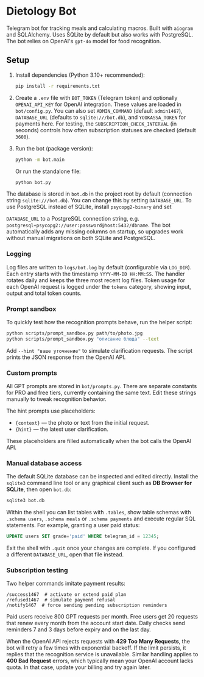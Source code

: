 # Dietology Bot

Telegram bot for tracking meals and calculating macros. Built with `aiogram` and SQLAlchemy. Uses SQLite by default but also works with PostgreSQL.
The bot relies on OpenAI's `gpt-4o` model for food recognition.

## Setup

1. Install dependencies (Python 3.10+ recommended):
   ```bash
   pip install -r requirements.txt
   ```
2. Create a `.env` file with `BOT_TOKEN` (Telegram token) and optionally
   `OPENAI_API_KEY` for OpenAI integration. These values are loaded in
   `bot/config.py`. You can also set `ADMIN_COMMAND` (default `admin1467`),
   `DATABASE_URL` (defaults to `sqlite:///bot.db`), and `YOOKASSA_TOKEN` for payments here. For testing, the
   `SUBSCRIPTION_CHECK_INTERVAL` (in seconds) controls how often subscription
   statuses are checked (default `3600`).

3. Run the bot (package version):
   ```bash
   python -m bot.main
   ```
   Or run the standalone file:
   ```bash
   python bot.py
   ```

The database is stored in `bot.db` in the project root by default (connection
string `sqlite:///bot.db`). You can change this by setting `DATABASE_URL`.
To use PostgreSQL instead of SQLite, install `psycopg2-binary` and set

`DATABASE_URL` to a PostgreSQL connection string, e.g.
`postgresql+psycopg2://user:password@host:5432/dbname`.
The bot automatically adds any missing columns on startup,
so upgrades work without manual migrations on both SQLite and PostgreSQL.


### Logging

Log files are written to `logs/bot.log` by default (configurable via `LOG_DIR`).
Each entry starts with the timestamp `YYYY-MM-DD HH:MM:SS`. The handler rotates
daily and keeps the three most recent log files. Token usage for each OpenAI
request is logged under the `tokens` category, showing input, output and total
token counts.

### Prompt sandbox

To quickly test how the recognition prompts behave, run the helper script:

```bash
python scripts/prompt_sandbox.py path/to/photo.jpg
python scripts/prompt_sandbox.py "описание блюда" --text
```

Add `--hint "ваше уточнение"` to simulate clarification requests. The script
prints the JSON response from the OpenAI API.

### Custom prompts

All GPT prompts are stored in `bot/prompts.py`. There are separate constants
for PRO and free tiers, currently containing the same text. Edit these strings
manually to tweak recognition behavior.

The hint prompts use placeholders:

- `{context}` — the photo or text from the initial request.
- `{hint}` — the latest user clarification.

These placeholders are filled automatically when the bot calls the OpenAI API.

### Manual database access

The default SQLite database can be inspected and edited directly. Install the
`sqlite3` command line tool or any graphical client such as **DB Browser for
SQLite**, then open `bot.db`:

```bash
sqlite3 bot.db
```

Within the shell you can list tables with `.tables`, show table schemas with
`.schema users`, `.schema meals` or `.schema payments` and execute regular SQL
statements. For example, granting a user paid status:

```sql
UPDATE users SET grade='paid' WHERE telegram_id = 12345;
```

Exit the shell with `.quit` once your changes are complete. If you configured a
different `DATABASE_URL`, open that file instead.

### Subscription testing

Two helper commands imitate payment results:

```
/success1467  # activate or extend paid plan
/refused1467  # simulate payment refusal
/notify1467  # force sending pending subscription reminders
```

Paid users receive 800 GPT requests per month. Free users get 20 requests that renew every month from the account start date. Daily checks send reminders 7 and 3 days before expiry and on the last day.

When the OpenAI API rejects requests with **429 Too Many Requests**, the bot will retry a few times with exponential backoff. If the limit persists, it replies that the recognition service is unavailable. Similar handling applies to **400 Bad Request** errors, which typically mean your OpenAI account lacks quota. In that case, update your billing and try again later.
